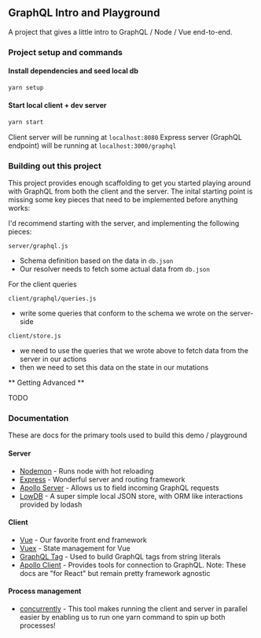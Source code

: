 ## GraphQL Intro and Playground

A project that gives a little intro to GraphQL / Node / Vue end-to-end.

### Project setup and commands

#### Install dependencies and seed local db
```bash
yarn setup
```

#### Start local client + dev server
```bash
yarn start
```

Client server will be running at `localhost:8080`
Express server (GraphQL endpoint) will be running at `localhost:3000/graphql`

### Building out this project

This project provides enough scaffolding to get you started playing around with GraphQL from both the client and the server. The inital starting point is missing some key pieces that need to be implemented before anything works:

I'd recommend starting with the server, and implementing the following pieces:

`server/graphql.js`
- Schema definition based on the data in `db.json`
- Our resolver needs to fetch some actual data from `db.json`

For the client queries

`client/graphql/queries.js`
- write some queries that conform to the schema we wrote on the server-side

`client/store.js`
- we need to use the queries that we wrote above to fetch data from the server in our actions
- then we need to set this data on the state in our mutations

** Getting Advanced **

TODO


### Documentation
These are docs for the primary tools used to build this demo / playground

#### Server
- [Nodemon](https://nodemon.io/) - Runs node with hot reloading
- [Express](https://expressjs.com/en/4x/api.html) - Wonderful server and routing framework
- [Apollo Server](https://www.apollographql.com/docs/apollo-server/) - Allows us to field incoming GraphQL requests
- [LowDB](https://github.com/typicode/lowdb) - A super simple local JSON store, with ORM like interactions provided by lodash

#### Client
- [Vue](https://vuejs.org/v2/api/) - Our favorite front end framework
- [Vuex](https://vuex.vuejs.org/api/) - State management for Vue
- [GraphQL Tag](https://github.com/apollographql/graphql-tag) - Used to build GraphQL tags from string literals
- [Apollo Client](https//www.apollographql.com/docs/react/) - Provides tools for connection to GraphQL. Note: These docs are "for React" but remain pretty framework agnostic

#### Process management
- [concurrently](https://github.com/kimmobrunfeldt/concurrently#readme) - This tool makes running the client and server in parallel easier by enabling us to run one yarn command to spin up both processes!
